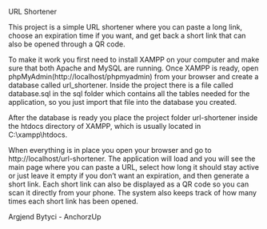URL Shortener

This project is a simple URL shortener where you can paste a long link, choose an expiration time if you want, and get back a short link that can also be opened through a QR code.

To make it work you first need to install XAMPP on your computer and make sure that both Apache and MySQL are running. Once XAMPP is ready, open phpMyAdmin(http://localhost/phpmyadmin) from your browser and create a database called url_shortener. Inside the project there is a file called database.sql in the sql folder which contains all the tables needed for the application, so you just import that file into the database you created.

After the database is ready you place the project folder url-shortener inside the htdocs directory of XAMPP, which is usually located in C:\xampp\htdocs.

When everything is in place you open your browser and go to http://localhost/url-shortener. The application will load and you will see the main page where you can paste a URL, select how long it should stay active or just leave it empty if you don’t want an expiration, and then generate a short link. Each short link can also be displayed as a QR code so you can scan it directly from your phone. The system also keeps track of how many times each short link has been opened.

Argjend Bytyci - AnchorzUp
